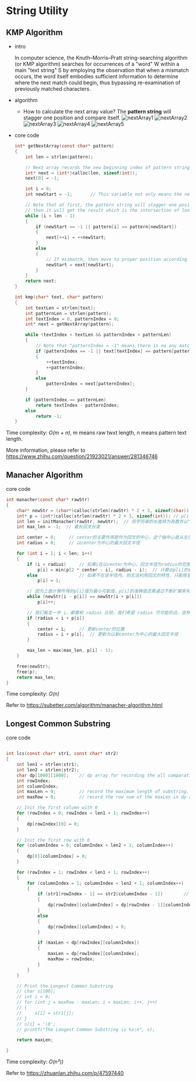 # String Utility

## KMP Algorithm

- intro

    In computer science, the Knuth–Morris–Pratt string-searching algorithm (or KMP algorithm) searches for occurrences of a "word" W within a main "text string" S by employing the observation that when a mismatch occurs, the word itself embodies sufficient information to determine where the next match could begin, thus bypassing re-examination of previously matched characters.

- algorithm

  - How to calculate the next array value? The **pattern string** will stagger one position and compare itself.
    ![nextArray1](./doc/pictures/nextArray1.jpg)
    ![nextArray2](./doc/pictures/nextArray2.jpg)
    ![nextArray3](./doc/pictures/nextArray3.jpg)
    ![nextArray4](./doc/pictures/nextArray4.jpg)
    ![nextArray5](./doc/pictures/nextArray5.jpg)

- core code

    ```C
    int* getNextArray(const char* pattern)
    {
        int len = strlen(pattern);

        // Next array records the new beginning index of pattern string if the character is a mismatch between main string and pattern string.
        int* next = (int*)calloc(len, sizeof(int));
        next[0] = -1;

        int i = 0;
        int newStart = -1;       // This variable not only means the new beginning index of pattern string, but also is to traverse the other pattern string.

        // Note that at first, the pattern string will stagger one position and compare itself,
        // then it will get the result which is the intersection of longest prefix substring and longest suffix substring.
        while (i < len - 1)
        {
            if (newStart == -1 || pattern[i] == pattern[newStart])
            {
                next[++i] = ++newStart;
            }
            else
            {
                // If mismatch, then move to proper position according to the next array.
                newStart = next[newStart];
            }
        }
        return next;
    }

    int kmp(char* text, char* pattern)
    {
        int textLen = strlen(text);
        int patternLen = strlen(pattern);
        int textIndex = 0, patternIndex = 0;
        int* next = getNextArray(pattern);

        while (textIndex < textLen && patternIndex < patternLen)
        {
            // Note that "patternIndex = -1" means there is no any matching substring, so both index are all right shift and compare.
            if (patternIndex == -1 || text[textIndex] == pattern[patternIndex])
            {
                ++textIndex;
                ++patternIndex;
            }
            else
                patternIndex = next[patternIndex];
        }

        if (patternIndex == patternLen)
            return textIndex - patternIndex;
        else
            return -1;
    }
    ```

Time complexity: *O(m + n)*, m means raw twxt length, n means pattern text length.

More information, please refer to <https://www.zhihu.com/question/21923021/answer/281346746>

## Manacher Algorithm

core code

```C
int manacher(const char* rawStr)
{
    char* newStr = (char*)calloc(strlen(rawStr) * 2 + 3, sizeof(char));
    int* p = (int*)calloc(strlen(rawStr) * 2 + 3, sizeof(int)); // p[i]的值表示以i为中心的最长回文半径
    int len = initManacher(rawStr, newStr);  // 将字符串的长度转为奇数并以"$"开始，"\0"结尾
    int max_len = -1;  // 最长回文长度

    int center = 0;     // center的主要作用是作为回文的中心，这个轴中心是从左往右跳跃着变化的
    int radius = 0;     // 以center为中心的最大回文半径

    for (int i = 1; i < len; i++)
    {
        if (i < radius)     // 如果i在以center为中心，回文半径为radius的范围内，则可以利用回文的特性，快速求取p[i]的值。 p[2 * center - i]是i以center为中心的对称点的值
            p[i] = min(p[2 * center - i], radius - i);  // 计算出p[i]的最小可能值
        else                // 如果不在该半径内，则无法利用回文的特性，只能按普通的方法来一步一步求取p[i]的准确值，最开始的默认值为1
            p[i] = 1;

        // 因为上面计算所得的p[i]值为最小可能值，p[i]的准确值还需通过不断扩展来判断，这个while循环判断以i为中心的回文半径（i的回文半径外的第一个位置的值如果两边都相等，说明回文半径还可以加1）。注意，这里不需边界判断，因为左有'$',右有'\0'
        while (newStr[i - p[i]] == newStr[i + p[i]])
            p[i]++;

        // 我们每走一步 i，都要和 radius 比较，我们希望 radius 尽可能的远，这样才能更有机会执行 if (i < radius)这句代码，从而提高效率
        if (radius < i + p[i])
        {
            center = i;     // 更新center的位置
            radius = i + p[i];  // 更新为以新center为中心的最大回文半径
        }

        max_len = max(max_len, p[i] - 1);
    }

    free(newStr);
    free(p);
    return max_len;
}

```

Time complexity: *O(n)*

Refer to <https://subetter.com/algorithm/manacher-algorithm.html>

## Longest Common Substring

core code

```C

int lcs(const char* str1, const char* str2)
{
    int len1 = strlen(str1);
    int len2 = strlen(str2);
    char dp[1000][1000];    // dp array for recording the all comparative information of these two strings.
    int rowIndex;
    int columnIndex;
    int maxLen = 0;         // record the maximum length of substring.
    int maxRow = 0;         // record the row num of the maxLen in dp array.

    // Init the first column with 0
    for (rowIndex = 0; rowIndex < len1 + 1; rowIndex++)
    {
        dp[rowIndex][0] = 0;
    }

    // Init the first row with 0
    for (columnIndex = 0; columnIndex < len2 + 1; columnIndex++)
    {
        dp[0][columnIndex] = 0;
    }

    for (rowIndex = 1; rowIndex < len1 + 1; rowIndex++)
    {
        for (columnIndex = 1; columnIndex < len2 + 1; columnIndex++)
        {
            if (str1[rowIndex - 1] == str2[columnIndex - 1])        // because the begin of rowIndex and columnIndex are 1, so they both need to minus 1.
            {
                dp[rowIndex][columnIndex] = dp[rowIndex - 1][columnIndex - 1] + 1;  // Its value depends on diagonal.
            }
            else
            {
                dp[rowIndex][columnIndex] = 0;
            }

            if (maxLen < dp[rowIndex][columnIndex])
            {
                maxLen = dp[rowIndex][columnIndex];
                maxRow = rowIndex;
            }
        }
    }

    // Print the Longest Common Substring
    // char s[100];
    // int i = 0;
    // for (int j = maxRow - maxLen; i < maxLen; i++, j++)
    // {
    //     s[i] = str1[j];
    // }
    // s[i] = '\0';
    // printf("The Longest Common Substring is %s\n", s);

    return maxLen;

}

```

Time complexity: *O(n²))*

Refer to <https://zhuanlan.zhihu.com/p/47597440>
